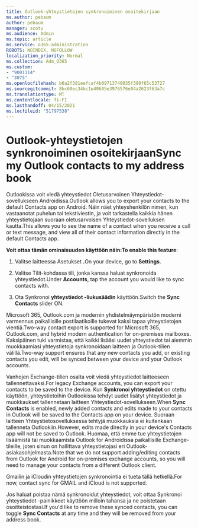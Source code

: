 ```yaml
---
title: Outlook-yhteystietojen synkronoiminen osoitekirjaan
ms.author: pebaum
author: pebaum
manager: scotv
ms.audience: Admin
ms.topic: article
ms.service: o365-administration
ROBOTS: NOINDEX, NOFOLLOW
localization_priority: Normal
ms.collection: Adm_O365
ms.custom:
- "9001114"
- "3075"
ms.openlocfilehash: b6a2f381eefcaf4b09713749035f390f65c53727
ms.sourcegitcommit: 8bc60ec34bc1e40685e3976576e04a2623f63a7c
ms.translationtype: MT
ms.contentlocale: fi-FI
ms.lasthandoff: 04/15/2021
ms.locfileid: "51797538"
---
```

# <a name="sync-my-outlook-contacts-to-my-address-book"></a><span data-ttu-id="d5c0b-102">Outlook-yhteystietojen synkronoiminen osoitekirjaan</span><span class="sxs-lookup"><span data-stu-id="d5c0b-102">Sync my Outlook contacts to my address book</span></span>

<span data-ttu-id="d5c0b-103">Outlookissa voit viedä yhteystiedot Oletusarvoinen Yhteystiedot-sovellukseen Androidissa.</span><span class="sxs-lookup"><span data-stu-id="d5c0b-103">Outlook allows you to export your contacts to the default Contacts app on Android.</span></span> <span data-ttu-id="d5c0b-104">Näin näet yhteyshenkilön nimen, kun vastaanotat puhelun tai tekstiviestin, ja voit tarkastella kaikkia hänen yhteystietojaan suoraan oletusarvoisen Yhteystiedot-sovelluksen kautta.</span><span class="sxs-lookup"><span data-stu-id="d5c0b-104">This allows you to see the name of a contact when you receive a call or text message, and view all of their contact information directly in the default Contacts app.</span></span>
 
<span data-ttu-id="d5c0b-105">**Voit ottaa tämän ominaisuuden käyttöön näin:**</span><span class="sxs-lookup"><span data-stu-id="d5c0b-105">**To enable this feature**:</span></span>
 
1. <span data-ttu-id="d5c0b-106">Valitse laitteessa Asetukset **.**</span><span class="sxs-lookup"><span data-stu-id="d5c0b-106">On your device, go to **Settings**.</span></span>

2. <span data-ttu-id="d5c0b-107">Valitse Tilit-kohdassa tili, jonka kanssa haluat synkronoida yhteystiedot.</span><span class="sxs-lookup"><span data-stu-id="d5c0b-107">Under **Accounts**, tap the account you would like to sync contacts with.</span></span>

3. <span data-ttu-id="d5c0b-108">Ota Synkronoi **yhteystiedot -liukusäädin** käyttöön.</span><span class="sxs-lookup"><span data-stu-id="d5c0b-108">Switch the **Sync Contacts** slider ON.</span></span>
 
<span data-ttu-id="d5c0b-109">Microsoft 365, Outlook.com ja modernin yhdistelmäympäristön moderni varmennus paikallisille postilaatikoille tukevat kaksi tapaa yhteystietojen vientiä.</span><span class="sxs-lookup"><span data-stu-id="d5c0b-109">Two-way contact export is supported for Microsoft 365, Outlook.com, and hybrid modern authentication for on-premises mailboxes.</span></span> <span data-ttu-id="d5c0b-110">Kaksipäinen tuki varmistaa, että kaikki lisääsi uudet yhteystiedot tai aiemmin muokkaamiasi yhteystietoja synkronoidaan laitteen ja Outlook-tilien välillä.</span><span class="sxs-lookup"><span data-stu-id="d5c0b-110">Two-way support ensures that any new contacts you add, or existing contacts you edit, will be synced between your device and your Outlook accounts.</span></span>
 
<span data-ttu-id="d5c0b-111">Vanhojen Exchange-tilien osalta voit viedä yhteystiedot laitteeseen tallennettavaksi.</span><span class="sxs-lookup"><span data-stu-id="d5c0b-111">For legacy Exchange accounts, you can export your contacts to be saved to the device.</span></span> <span data-ttu-id="d5c0b-112">Kun **Synkronoi yhteystiedot** on otettu käyttöön, yhteystietoihin Outlookissa tehdyt uudet lisätyt yhteystiedot ja muokkaukset tallennetaan laitteen Yhteystiedot-sovellukseen.</span><span class="sxs-lookup"><span data-stu-id="d5c0b-112">When **Sync Contacts** is enabled, newly added contacts and edits made to your contacts in Outlook will be saved to the Contacts app on your device.</span></span> <span data-ttu-id="d5c0b-113">Suoraan laitteen Yhteystietosovelluksessa tehtyjä muokkauksia ei kuitenkaan tallenneta Outlookiin.</span><span class="sxs-lookup"><span data-stu-id="d5c0b-113">However, edits made directly in your device's Contacts app will not be saved to Outlook.</span></span> <span data-ttu-id="d5c0b-114">Huomaa, että emme tue yhteystietojen lisäämistä tai muokkaamista Outlook for Androidissa paikallisille Exchange-tileille, joten sinun on hallittava yhteystietojasi eri Outlook-asiakasohjelmasta.</span><span class="sxs-lookup"><span data-stu-id="d5c0b-114">Note that we do not support adding/editing contacts from Outlook for Android for on-premises exchange accounts, so you will need to manage your contacts from a different Outlook client.</span></span>
 
<span data-ttu-id="d5c0b-115">Gmailin ja iCloudin yhteystietojen synkronointia ei tueta tällä hetkellä.</span><span class="sxs-lookup"><span data-stu-id="d5c0b-115">For now, contact sync for GMAIL and iCloud is not supported.</span></span>
 
<span data-ttu-id="d5c0b-116">Jos haluat poistaa nämä synkronoidut yhteystiedot,  voit ottaa Synkronoi yhteystiedot -painikkeet käyttöön milloin tahansa ja ne poistetaan osoitteistostasi.</span><span class="sxs-lookup"><span data-stu-id="d5c0b-116">If you'd like to remove these synced contacts, you can toggle **Sync Contacts** at any time and they will be removed from your address book.</span></span>

